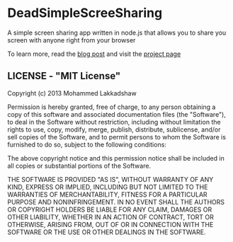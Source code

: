 DeadSimpleScreeSharing
======================

A simple screen sharing app written in node.js that allows you to share you screen with anyone right from your browser

To learn more, read the [blog post](http://blog.mohammedlakkadshaw.com/Deadsimplescreensharing_overview.html) and visit the [project page](http://deadsimplescreensharing.com)
## LICENSE - "MIT License"

Copyright (c) 2013 Mohammed Lakkadshaw

Permission is hereby granted, free of charge, to any person obtaining a copy of this software and associated documentation files (the "Software"), to deal in the Software without restriction, including without limitation the rights to use, copy, modify, merge, publish, distribute, sublicense, and/or sell copies of the Software, and to permit persons to whom the Software is furnished to do so, subject to the following conditions:

The above copyright notice and this permission notice shall be included in all copies or substantial portions of the Software.

THE SOFTWARE IS PROVIDED "AS IS", WITHOUT WARRANTY OF ANY KIND, EXPRESS OR IMPLIED, INCLUDING BUT NOT LIMITED TO THE WARRANTIES OF MERCHANTABILITY, FITNESS FOR A PARTICULAR PURPOSE AND NONINFRINGEMENT. IN NO EVENT SHALL THE AUTHORS OR COPYRIGHT HOLDERS BE LIABLE FOR ANY CLAIM, DAMAGES OR OTHER LIABILITY, WHETHER IN AN ACTION OF CONTRACT, TORT OR OTHERWISE, ARISING FROM, OUT OF OR IN CONNECTION WITH THE SOFTWARE OR THE USE OR OTHER DEALINGS IN THE SOFTWARE.